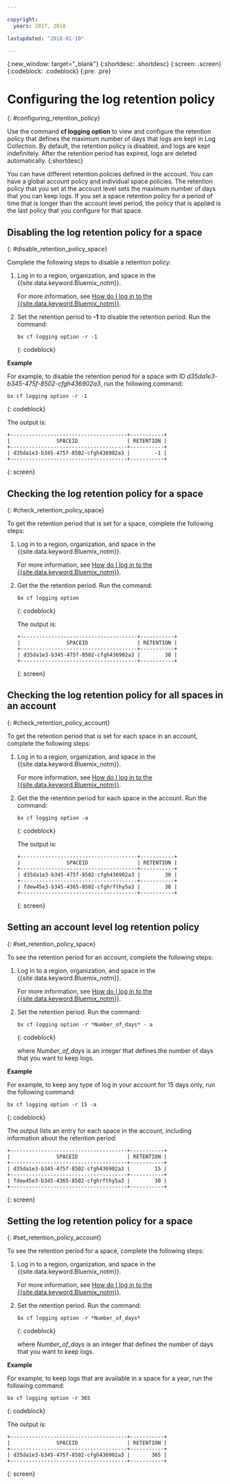 ```yaml
---

copyright:
  years: 2017, 2018

lastupdated: "2018-01-10"

---
```


{:new_window: target="_blank"}
{:shortdesc: .shortdesc}
{:screen: .screen}
{:codeblock: .codeblock}
{:pre: .pre}

# Configuring the log retention policy
{: #configuring_retention_policy}

Use the command **cf logging option** to view and configure the retention policy that defines the maximum number of days that logs are kept in Log Collection. By default, the retention policy is disabled, and logs are kept indefinitely. After the retention period has expired, logs are deleted automatically. 
{:shortdesc}

You can have different retention policies defined in the account. You can have a global account policy and individual space policies. The retention policy that you set at the account level sets the maximum number of days that you can keep logs. If you set a space retention policy for a period of time that is longer than the account level period, the policy that is applied is the last policy that you configure for that space. 


## Disabling the log retention policy for a space
{: #disable_retention_policy_space}

Complete the following steps to disable a retention policy:

1. Log in to a region, organization, and space in the {{site.data.keyword.Bluemix_notm}}. 

    For more information, see [How do I log in to the {{site.data.keyword.Bluemix_notm}}](/docs/services/CloudLogAnalysis/qa/cli_qa.html#login).
    
2. Set the retention period to **-1** to disable the retention period. Run the command:

    ```
    bx cf logging option -r -1
    ```
    {: codeblock}
    
**Example**
    
For example, to disable the retention period for a space with ID *d35da1e3-b345-475f-8502-cfgh436902a3*, run the following command:

```
bx cf logging option -r -1
```
{: codeblock}

The output is:

```
+--------------------------------------+-----------+
|               SPACEID                | RETENTION |
+--------------------------------------+-----------+
| d35da1e3-b345-475f-8502-cfgh436902a3 |        -1 |
+--------------------------------------+-----------+
```
{: screen} 



## Checking the log retention policy for a space
{: #check_retention_policy_space}

To get the retention period that is set for a space, complete the following steps:

1. Log in to a region, organization, and space in the {{site.data.keyword.Bluemix_notm}}. 

    For more information, see [How do I log in to the {{site.data.keyword.Bluemix_notm}}](/docs/services/CloudLogAnalysis/qa/cli_qa.html#login).
    
2. Get the the retention period. Run the command:

    ```
    bx cf logging option
    ```
    {: codeblock}

    The output is:

    ```
    +--------------------------------------+-----------+
    |               SPACEID                | RETENTION |
    +--------------------------------------+-----------+
    | d35da1e3-b345-475f-8502-cfgh436902a3 |        30 |
    +--------------------------------------+-----------+
    ```
    {: screen}
    

## Checking the log retention policy for all spaces in an account
{: #check_retention_policy_account}

To get the retention period that is set for each space in an account, complete the following steps:

1. Log in to a region, organization, and space in the {{site.data.keyword.Bluemix_notm}}. 

    For more information, see [How do I log in to the {{site.data.keyword.Bluemix_notm}}](/docs/services/CloudLogAnalysis/qa/cli_qa.html#login).
    
2. Get the the retention period for each space in the account. Run the command:

    ```
    bx cf logging option -a
    ```
    {: codeblock}

    The output is:

    ```
    +--------------------------------------+-----------+
    |               SPACEID                | RETENTION |
    +--------------------------------------+-----------+
    | d35da1e3-b345-475f-8502-cfgh436902a3 |        30 |
    +--------------------------------------+-----------+
    | fdew45e3-b345-4365-8502-cfghrfthy5a3 |        30 |
    +--------------------------------------+-----------+
    ```
    {: screen}
    

## Setting an account level log retention policy
{: #set_retention_policy_space}

To see the retention period for an account, complete the following steps:

1. Log in to a region, organization, and space in the {{site.data.keyword.Bluemix_notm}}. 

    For more information, see [How do I log in to the {{site.data.keyword.Bluemix_notm}}](/docs/services/CloudLogAnalysis/qa/cli_qa.html#login).
    
2. Set the retention period. Run the command:

    ```
    bx cf logging option -r *Number_of_days* - a
    ```
    {: codeblock}
    
    where *Number_of_days* is an integer that defines the number of days that you want to keep logs. 
    
    
**Example**
    
For example, to keep any type of log in your account for 15 days only, run the following command:

```
bx cf logging option -r 15 -a
```
{: codeblock}

The output lists an entry for each space in the account, including information about the retention period:

```
+--------------------------------------+-----------+
|               SPACEID                | RETENTION |
+--------------------------------------+-----------+
| d35da1e3-b345-475f-8502-cfgh436902a3 |        15 |
+--------------------------------------+-----------+
| fdew45e3-b345-4365-8502-cfghrfthy5a3 |        30 |
+--------------------------------------+-----------+
```
{: screen}

## Setting the log retention policy for a space
{: #set_retention_policy_account}

To see the retention period for a space, complete the following steps:

1. Log in to a region, organization, and space in the {{site.data.keyword.Bluemix_notm}}. 

    For more information, see [How do I log in to the {{site.data.keyword.Bluemix_notm}}](/docs/services/CloudLogAnalysis/qa/cli_qa.html#login).
    
2. Set the retention period. Run the command:

    ```
    bx cf logging option -r *Number_of_days*
    ```
    {: codeblock}
    
    where *Number_of_days* is an integer that defines the number of days that you want to keep logs.
    
    
**Example**
    
For example, to keep logs that are available in a space for a year, run the following command:

```
bx cf logging option -r 365
```
{: codeblock}

The output is:

```
+--------------------------------------+-----------+
|               SPACEID                | RETENTION |
+--------------------------------------+-----------+
| d35da1e3-b345-475f-8502-cfgh436902a3 |       365 |
+--------------------------------------+-----------+
```
{: screen}



